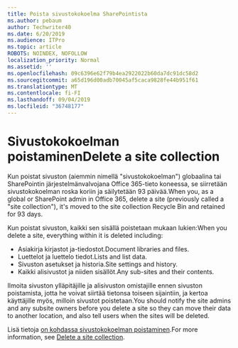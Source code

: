 ```yaml
---
title: Poista sivustokokoelma SharePointista
ms.author: pebaum
author: Techwriter40
ms.date: 6/20/2019
ms.audience: ITPro
ms.topic: article
ROBOTS: NOINDEX, NOFOLLOW
localization_priority: Normal
ms.assetid: ''
ms.openlocfilehash: 09c6396e62f79b4ea2922022b60da7dc91dc58d2
ms.sourcegitcommit: a65d196d00adb70045af5caca9828fe44b951f61
ms.translationtype: MT
ms.contentlocale: fi-FI
ms.lasthandoff: 09/04/2019
ms.locfileid: "36748177"
---
```

# <a name="delete-a-site-collection"></a><span data-ttu-id="ac182-102">Sivustokokoelman poistaminen</span><span class="sxs-lookup"><span data-stu-id="ac182-102">Delete a site collection</span></span>

<span data-ttu-id="ac182-103">Kun poistat sivuston (aiemmin nimellä "sivustokokoelman") globaalina tai SharePointin järjestelmänvalvojana Office 365-tieto koneessa, se siirretään sivustokokoelman roska koriin ja säilytetään 93 päivää.</span><span class="sxs-lookup"><span data-stu-id="ac182-103">When you, as a global or SharePoint admin in Office 365, delete a site (previously called a "site collection"), it's moved to the site collection Recycle Bin and retained for 93 days.</span></span> 

<span data-ttu-id="ac182-104">Kun poistat sivuston, kaikki sen sisällä poistetaan mukaan lukien:</span><span class="sxs-lookup"><span data-stu-id="ac182-104">When you delete a site, everything within it is deleted including:</span></span>

- <span data-ttu-id="ac182-105">Asiakirja kirjastot ja-tiedostot.</span><span class="sxs-lookup"><span data-stu-id="ac182-105">Document libraries and files.</span></span>
- <span data-ttu-id="ac182-106">Luettelot ja luettelo tiedot.</span><span class="sxs-lookup"><span data-stu-id="ac182-106">Lists and list data.</span></span>
- <span data-ttu-id="ac182-107">Sivuston asetukset ja historia.</span><span class="sxs-lookup"><span data-stu-id="ac182-107">Site settings and history.</span></span>
- <span data-ttu-id="ac182-108">Kaikki alisivustot ja niiden sisällöt.</span><span class="sxs-lookup"><span data-stu-id="ac182-108">Any sub-sites and their contents.</span></span>

<span data-ttu-id="ac182-109">Ilmoita sivuston ylläpitäjille ja alisivuston omistajille ennen sivuston poistamista, jotta he voivat siirtää tietonsa toiseen sijaintiin, ja kertoa käyttäjille myös, milloin sivustot poistetaan.</span><span class="sxs-lookup"><span data-stu-id="ac182-109">You should notify the site admins and any subsite owners before you delete a site so they can move their data to another location, and also tell users when the sites will be deleted.</span></span> 

<span data-ttu-id="ac182-110">Lisä tietoja [on kohdassa sivustokokoelman poistaminen](https://docs.microsoft.com/sharepoint/delete-site-collection).</span><span class="sxs-lookup"><span data-stu-id="ac182-110">For more information, see [Delete a site collection](https://docs.microsoft.com/sharepoint/delete-site-collection).</span></span> 